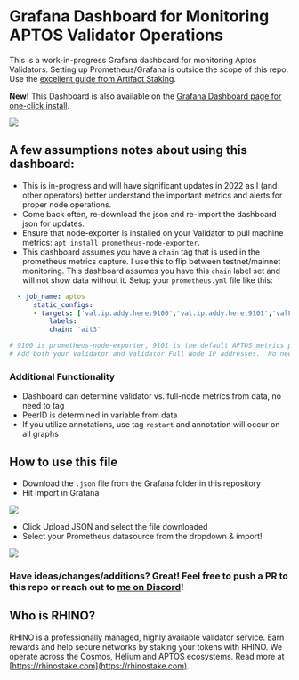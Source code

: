 # Grafana Dashboard for Monitoring APTOS Validator Operations

This is a work-in-progress Grafana dashboard for monitoring Aptos Validators. Setting up Prometheus/Grafana is outside the scope of this repo. Use the [excellent guide from Artifact Staking](https://artifact-staking.medium.com/setting-up-validator-monitoring-for-aptos-testnet-2-85d5c4e94c80).

**New!** This Dashboard is also available on the [Grafana Dashboard page for one-click install](https://grafana.com/grafana/dashboards/16846-aptos-validator-monitoring/).

![](https://grabup.teamhim.com/beshadow-molluscousness-electrolyzable-queue.png?raw=true)

## A few assumptions notes about using this dashboard:

- This is in-progress and will have significant updates in 2022 as I (and other operators) better understand the important metrics and alerts for proper node operations.
- Come back often, re-download the json and re-import the dashboard json for updates.
- Ensure that node-exporter is installed on your Validator to pull machine metrics: `apt install prometheus-node-exporter`.
- This dashboard assumes you have a `chain` tag that is used in the prometheus metrics capture. I use this to flip between testnet/mainnet monitoring. This dashboard assumes you have this `chain` label set and will not show data without it. Setup your `prometheus.yml` file like this:

```yaml
  - job_name: aptos
      static_configs:
      - targets: ['val.ip.addy.here:9100','val.ip.addy.here:9101','valFullNode.ip.addy.here:9100','valFullNode.ip.addy.here:9101']
          labels:
          chain: 'ait3'

# 9100 is prometheus-node-exporter, 9101 is the default APTOS metrics port.  Ensure these are available from the prometheus server
# Add both your Validator and Validator Full Node IP addresses.  No need for additional tags.
```

### Additional Functionality

- Dashboard can determine validator vs. full-node metrics from data, no need to tag
- PeerID is determined in variable from data
- If you utilize annotations, use tag `restart` and annotation will occur on all graphs

## How to use this file

- Download the `.json` file from the Grafana folder in this repository
- Hit Import in Grafana

![](https://grabup.teamhim.com/unalimentative-winterage-lucently-pharyngotonsillitis.png?raw=true)

- Click Upload JSON and select the file downloaded
- Select your Prometheus datasource from the dropdown & import!

![](https://grabup.teamhim.com/neurocity-thumbkins-hooping-arabs.png?raw-true)

### Have ideas/changes/additions? Great! Feel free to push a PR to this repo or reach out to [me on Discord](https://discord.gg/SGhQzj5tyz)!

## Who is RHINO?

RHINO is a professionally managed, highly available validator service. Earn rewards and help secure networks by staking your tokens with RHINO. We operate across the Cosmos, Helium and APTOS ecosystems. Read more at [https://rhinostake.com](https://rhinostake.com).
